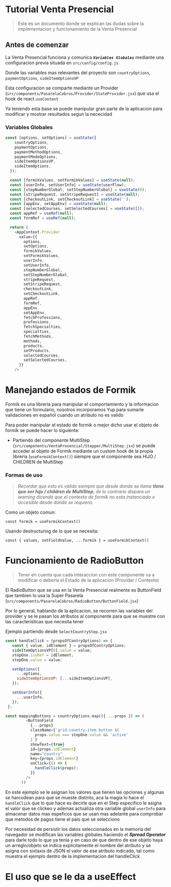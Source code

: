 # Tutorial Venta Presencial

> Este es un documento donde se explican las dudas sobre la implementacion y funcionamiento de la Venta Presencial

## Antes de comenzar

La Venta Presencial funciona y comunica ***`Variables Globales`*** mediante una configuracion previa situada en `src/config/config.js`

Donde las variables mas relevantes del proyecto son `countryOptions`,  `paymentOptions`, `sideItemOptionsVP`

Esta configuracion se comparte mediante un Provider (`src/components/PasarelaCobros/Provider/StateProvider.jsx`) que usa el hook de react `useContext`

Ya teniendo esta base se puede manipular gran parte de la aplicacion para modificar y mostrar resultados segun la nececidad

### Variables Globales

~~~javascript
const [options, setOptions] = useState({
    countryOptions,
    paymentOptions,
    paymentMethodOptions,
    paymentModeOptions,
    sideItemOptionsVP,
    sideItemOptions,
  });

  const [formikValues, setFormikValues] = useState(null);
  const [userInfo, setUserInfo] = useState(userFlow);
  const [stepNumberGlobal, setStepNumberGlobal] = useState(0);
  const [stripeRequest, setStripeRequest] = useState(null);
  const [checkoutLink, setCheckoutLink] = useState('');
  const [appEnv, setAppEnv] = useState(null);
  const [selectedCourses, setSelectedCourses] = useState([]);
  const appRef = useRef(null);
  const formRef = useRef(null);

  return (
    <AppContext.Provider
      value={{
        options,
        setOptions,
        formikValues,
        setFormikValues,
        userInfo,
        setUserInfo,
        stepNumberGlobal,
        setStepNumberGlobal,
        stripeRequest,
        setStripeRequest,
        checkoutLink,
        setCheckoutLink,
        appRef,
        formRef,
        appEnv,
        setAppEnv,
        fetchProfessions,
        professions,
        fetchSpecialties,
        specialties,
        fetchMethods,
        methods,
        products,
        setProducts,
        selectedCourses,
        setSelectedCourses,
      }}
    />
~~~

# Manejando estados de Formik

Formik es una libreria para manipular el comportamiento y la informacion que tiene un formulario, nosotros incorporamos Yup para sumarle validaciones en español cuando un atributo no es valido

Para poder manipular el estado de formik o mejor dicho usar el objeto de formik se puede hacer lo siguiente:

- Partiendo del componente MultiStep (`src/components/VentaPresencial/Stepper/MultiStep.jsx`) se puede acceder al objeto de Formik mediante un custom hook de la propia libreria (`useFormikContext()`) siempre que el componente sea HIJO / CHILDREN de MultiStep

### Formas de uso
>
> _Recordar que esto es valido siempre que desde donde se llame **tiene que ser hijo / children de MultiStep**, de lo contrario dispara un warning dicendo que el contexto de formik no esta instanciado o accesible desde donde se requiera._

Como un objeto comun:

`const formik = useFormikContext()`

Usando destructuring de lo que se necesita:

 `const { values, setFieldValue, ...formik } = useFormikContext()`

# Funcionamiento de RadioButton
 >
 > Tener en cuenta que cada interaccion con este componente va a modificar o deberia el Estado de la aplicacion (Provider / Contexto)

 El RadioButton que se usa en la Venta Presencial realmente es ButtonField que tambien lo usa la Super Pasarela (`src/components/PasarelaCobros/RadioButton/ButtonField.jsx`)

 Por lo general, hablando de la aplicacion, se recorren las variables del provider y se le pasan los atributos al componente para que se muestre con las caracteristicas que necesita tener

 Ejemplo partiendo desde `SelectCountryStep.jsx`

 ~~~javascript
const handleClick = (propsOfContryOptions) => {
    const { value, idElement } = propsOfContryOptions;
    sideItemOptionsVP[0].value = value;
    stepOne.isoRef = idElement;
    stepOne.value = value;

    setOptions({
      ...options,
      sideItemOptionsVP: [...sideItemOptionsVP],
    });

    setUserInfo({
      ...userInfo,
    });
  };

 const mappingButtons = countryOptions.map(({ ...props }) => (
          <ButtonField
            {...props}
            className={`grid-country-item button ${
              props.value === stepOne.value && 'active'
            }`}
            showText={true}
            id={props.idElement}
            name="country"
            key={props.idElement}
            onClick={() => {
              handleClick(props);
            }}
          />
        ))
 ~~~

 En este ejemplo se le asignan los valores que tienen las opciones y algunas se harcodean para que se mueste distinto, aca la magia lo hace el `handleClick` que lo que hace es decirle que en el Step especifico le asigna el valor que se clickeo y ademas actualiza otra variable global `userInfo` para almacenar datos mas espeficos que se usan mas adelante para comprobar que metodos de pagos tiene el pais que se selecciono

 Por necesidad de persistir los datos seleccionados en la memoria del navegador se modifican las variables globales haciendo el ***Spread Operator*** para darle todo lo que ya tenia y en caso de que dentro de ese objeto haya un arreglo/objeto se indica explicitamente el nombre del atributo y se asigna con sixtaxis de JSON el valor de ese atributo indicado, tal como muestra el ejemplo dentro de la implementacion del handleClick

# El uso que se le da a useEffect
